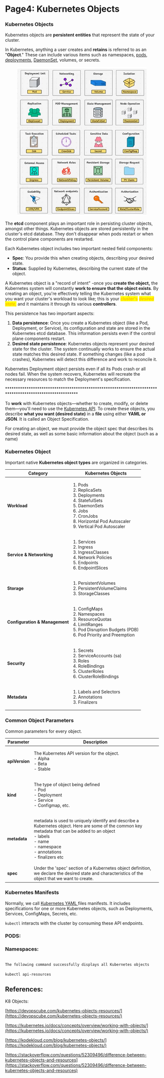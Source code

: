 # Page4: Kubernetes Objects

### Kubernetes Objects

Kubernetes objects are **persistent entities** that represent the state of your cluster.

In Kubernetes, anything a user creates and **retains** is referred to as an "**Object**." These can include various items such as namespaces, [pods](https://devopscube.com/kubernetes-pod/), [deployments](https://devopscube.com/kubernetes-deployment-tutorial/), [DaemonSet](https://devopscube.com/kubernetes-daemonset/), volumes, or secrets.

<figure><img src=".gitbook/assets/image (7) (1).png" alt=""><figcaption></figcaption></figure>

The **etcd** component plays an important role in persisting cluster objects, amongst other things.  Kubernetes objects are stored persistently in the cluster's etcd database. They don't disappear when pods restart or when the control plane components are restarted.

Each Kubernetes object includes two important nested field components:

* **Spec**: You provide this when creating objects, describing your desired state.
* **Status**: Supplied by Kubernetes, describing the current state of the object.

A Kubernetes object is a "record of intent" -once you **create the object,** the Kubernetes system will constantly **work to ensure that the object exists**. By creating an object, you're effectively telling the Kubernetes system what you want your cluster's workload to look like; this is your <mark style="color:orange;">cluster's</mark> <mark style="color:orange;"></mark>_<mark style="color:orange;">desired state,</mark>_ and it maintains it through its various **controllers**.

This persistence has two important aspects:

1. **Data persistence**: Once you create a Kubernetes object (like a Pod, Deployment, or Service), its configuration and state are stored in the Kubernetes etcd database. This information persists even if the control plane components restart.
2. **Desired state persistence**: Kubernetes objects represent your desired state for the cluster. The system continually works to ensure the actual state matches this desired state. If something changes (like a pod crashes), Kubernetes will detect this difference and work to reconcile it.

Kubernetes Deployment object persists even if all its Pods crash or all nodes fail. When the system recovers, Kubernetes will recreate the necessary resources to match the Deployment's specification.

\*\*\*\*\*\*\*\*\*\*\*\*\*\*\*\*\*\*\*\*\*\*\*\*\*\*\*\*\*\*\*\*\*\*\*\*\*\*\*\*\*\*\*\*\*\*\*\*\*\*\*\*\*\*\*\*\*\*\*\*\*\*\*\*\*\*\*\*\*\*\*\*\*\*\*\*\*\*\*\*\*\*\*\*\*\*\*\*\*\*\*\*\*\*\*\*\*\*\*\*\*\*\*\*\*

To **work** with Kubernetes objects—whether to create, modify, or delete them—you'll need to use the [Kubernetes API](https://kubernetes.io/docs/concepts/overview/kubernetes-api/). To create these objects, you describe **what you want (desired state)** in a **file** using either **YAML or JSON**. It is called an Object Specification.

For creating an object, we must provide the object spec that describes its desired state, as well as some basic information about the object (such as a name)

### Kubernetes Object

Important native **Kubernetes object types** are organized in categories.

| Category                       | Kubernetes Objects                                                                                                                                                             |
| ------------------------------ | ------------------------------------------------------------------------------------------------------------------------------------------------------------------------------ |
| **Workload**                   | <p>1. Pods<br>2. ReplicaSets<br>3. Deployments<br>4. StatefulSets<br>5. DaemonSets<br>6. Jobs<br>7. CronJobs<br>8. Horizontal Pod Autoscaler<br>9. Vertical Pod Autoscaler</p> |
| **Service & Networking**       | <p>1. Services<br>2. Ingress<br>3. IngressClasses<br>4. Network Policies<br>5. Endpoints<br>6. EndpointSlices</p>                                                              |
| **Storage**                    | <p>1. PersistentVolumes<br>2. PersistentVolumeClaims<br>3. StorageClasses</p>                                                                                                  |
| **Configuration & Management** | <p>1. ConfigMaps<br>2. Namespaces<br>3. ResourceQuotas<br>4. LimitRanges<br>5. Pod Disruption Budgets (PDB)<br>6. Pod Priority and Preemption<br></p>                          |
| **Security**                   | <p>1. Secrets<br>2. ServiceAccounts (sa)<br>3. Roles<br>4. RoleBindings<br>5. ClusterRoles<br>6. ClusterRoleBindings</p>                                                       |
| **Metadata**                   | <p>1. Labels and Selectors<br>2. Annotations<br>3. Finalizers</p>                                                                                                              |

### Common Object Parameters <a href="#common-object-parameters" id="common-object-parameters"></a>

Common parameters for every object.

| Parameter      | Description                                                                                                                                                                                                                      |
| -------------- | -------------------------------------------------------------------------------------------------------------------------------------------------------------------------------------------------------------------------------- |
| **apiVersion** | <p>The Kubernetes API version for the object.<br>- Alpha<br>- Beta<br>- Stable</p>                                                                                                                                               |
| **kind**       | <p>The type of object being defined<br>- Pod<br>- Deployment<br>- Service<br>- Configmap, etc.</p>                                                                                                                               |
| **metadata**   | <p>metadata is used to uniquely identify and describe a Kubernetes object. Here are some of the common key metadata that can be added to an object<br>- labels<br>- name<br>- namespace<br>- annotations<br>- finalizers etc</p> |
| **spec**       | Under the 'spec' section of a Kubernetes object definition, we declare the desired state and characteristics of the object that we want to create.                                                                               |

### Kubernetes Manifests <a href="#kubenetes-manifests" id="kubenetes-manifests"></a>

Normally, we call [Kubernetes YAML ](https://devopscube.com/create-kubernetes-yaml/)files manifests. It includes specifications for one or more Kubernetes objects, such as Deployments, Services, ConfigMaps, Secrets, etc.

`kubectl` interacts with the cluster by consuming these API endpoints.



### PODS:



### Namespaces:







```

The following command successfully displays all Kubernetes objects

kubectl api-resources
```

## References:

K8 Objects:

[https://devopscube.com/kubernetes-objects-resources/](https://devopscube.com/kubernetes-objects-resources/)

[https://kubernetes.io/docs/concepts/overview/working-with-objects/](https://kubernetes.io/docs/concepts/overview/working-with-objects/)

[https://kodekloud.com/blog/kubernetes-objects/](https://kodekloud.com/blog/kubernetes-objects/)

[https://stackoverflow.com/questions/52309496/difference-between-kubernetes-objects-and-resources](https://stackoverflow.com/questions/52309496/difference-between-kubernetes-objects-and-resources)



